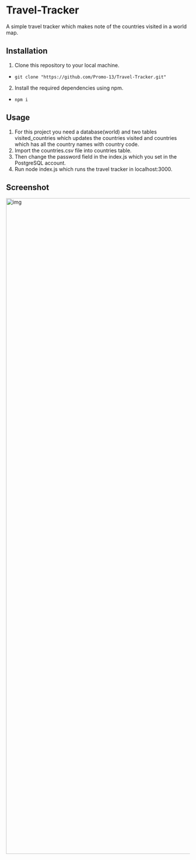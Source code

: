 # Travel-Tracker
A simple travel tracker which makes note of the countries visited in a world map.

## Installation
1. Clone this repository to your local machine.
- `git clone "https://github.com/Promo-13/Travel-Tracker.git"`

2. Install the required dependencies using npm.
- `npm i`

## Usage

1. For this project you need a database(world) and two tables visited_countries which updates the countries visited and countries which has all the country names with country code.
2. Import the countries.csv file into countries table.
3. Then change the password field in the index.js which you set in the PostgreSQL account.
4.  Run node index.js which runs the travel tracker in localhost:3000.

## Screenshot

<img width="1792" alt="img" src="https://github.com/Promo-13/Travel-Tracker/assets/160533725/cd1503c6-ab3b-48d1-a2f5-8098b1b69f79">
